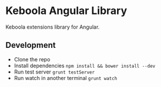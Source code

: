 # Keboola Angular Library

Keboola extensions library for Angular.


## Development

* Clone the repo
* Install dependencies `npm install && bower install --dev`
* Run test server `grunt testServer`
* Run watch in another terminal `grunt watch`